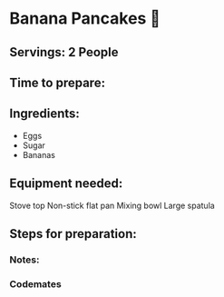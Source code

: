 # Banana Pancakes 🥞 

## Servings: 2 People

## Time to prepare: 

## Ingredients:
- Eggs
- Sugar
- Bananas

## Equipment needed:
Stove top
Non-stick flat pan
Mixing bowl
Large spatula


## Steps for preparation:



### Notes:



### Codemates #
